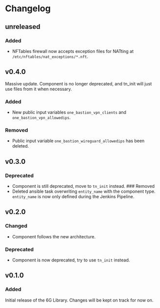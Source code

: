 # Changelog

## unreleased
### Added
- NFTables firewall now accepts exception files for NATting at `/etc/nftables/nat_exceptions/*.nft`.

## v0.4.0
Massive update. Component is no longer deprecated, and tn_init will just use files from it when necessary.
### Added
- New public input variables `one_bastion_vpn_clients` and `one_bastion_vpn_allowedips`.
### Removed
- Public input variable `one_bastion_wireguard_allowedips` has been deleted.


## v0.3.0
### Deprecated
- Component is still deprecated, move to `tn_init` instead.
### Removed
- Deleted ansible task overwriting `entity_name` with the component type. `entity_name` is now only defined during the Jenkins Pipeline.


## v0.2.0
### Changed
- Component follows the new architecture.
### Deprecated
- Component is now deprecated, try to use `tn_init` instead.


## v0.1.0
### Added
Initial release of the 6G Library. Changes will be kept on track for now on.